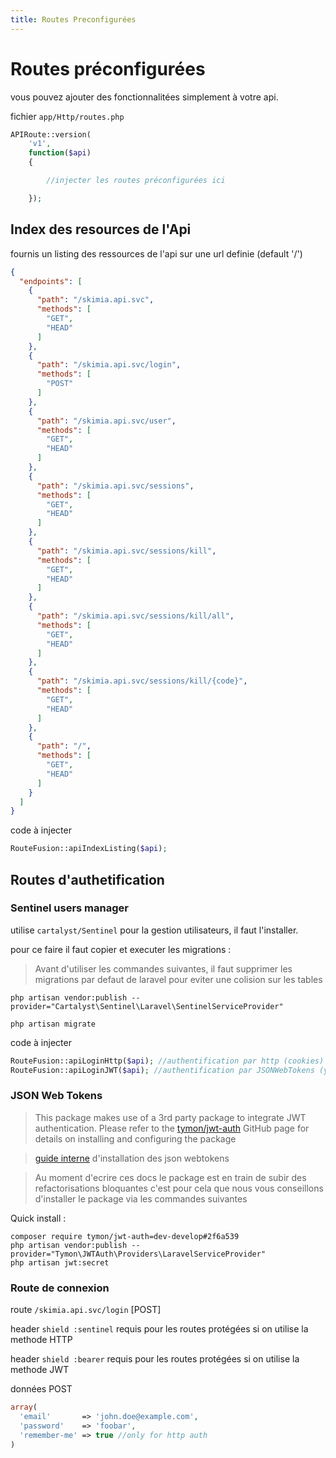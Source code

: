 ```yaml
---
title: Routes Preconfigurées
---
```


# Routes préconfigurées

vous pouvez ajouter des fonctionnalitées simplement à votre api.

fichier `app/Http/routes.php`

```php
APIRoute::version(
    'v1',
    function($api)
    {

        //injecter les routes préconfigurées ici

    });
```


## Index des resources de l'Api

fournis un listing des ressources de l'api sur une url definie (default '/')

```json
{
  "endpoints": [
    {
      "path": "/skimia.api.svc",
      "methods": [
        "GET",
        "HEAD"
      ]
    },
    {
      "path": "/skimia.api.svc/login",
      "methods": [
        "POST"
      ]
    },
    {
      "path": "/skimia.api.svc/user",
      "methods": [
        "GET",
        "HEAD"
      ]
    },
    {
      "path": "/skimia.api.svc/sessions",
      "methods": [
        "GET",
        "HEAD"
      ]
    },
    {
      "path": "/skimia.api.svc/sessions/kill",
      "methods": [
        "GET",
        "HEAD"
      ]
    },
    {
      "path": "/skimia.api.svc/sessions/kill/all",
      "methods": [
        "GET",
        "HEAD"
      ]
    },
    {
      "path": "/skimia.api.svc/sessions/kill/{code}",
      "methods": [
        "GET",
        "HEAD"
      ]
    },
    {
      "path": "/",
      "methods": [
        "GET",
        "HEAD"
      ]
    }
  ]
}
```
code à injecter
```php
RouteFusion::apiIndexListing($api);
```

## Routes d'authetification

### Sentinel users manager
utilise `cartalyst/Sentinel` pour la gestion utilisateurs, il faut l'installer.

pour ce faire il faut copier et executer les migrations :

> Avant d'utiliser les commandes suivantes, il faut supprimer les migrations par defaut de laravel pour eviter une colision sur les tables

```
php artisan vendor:publish --provider="Cartalyst\Sentinel\Laravel\SentinelServiceProvider"

php artisan migrate
```

code à injecter
```php
RouteFusion::apiLoginHttp($api); //authentification par http (cookies)
RouteFusion::apiLoginJWT($api); //authentification par JSONWebTokens (you must install tymon/jwt-auth package)
```

### JSON Web Tokens

> This package makes use of a 3rd party package to integrate JWT authentication. Please refer to the [tymon/jwt-auth](https://github.com/tymondesigns/jwt-auth) GitHub page for details on installing and configuring the package

> [guide interne](http://skimia.github.io/api-fusion/docs/guides/jsonwebtokens.html) d'installation des json webtokens

> Au moment d'ecrire ces docs le package est en train de subir des refactorisations bloquantes c'est pour cela que nous vous conseillons d'installer le package via les commandes suivantes

Quick install :
```
composer require tymon/jwt-auth=dev-develop#2f6a539
php artisan vendor:publish --provider="Tymon\JWTAuth\Providers\LaravelServiceProvider"
php artisan jwt:secret
```

### Route de connexion

route `/skimia.api.svc/login` [POST]

header `shield :sentinel` requis pour les routes protégées si on utilise la methode HTTP

header `shield :bearer`   requis pour les routes protégées si on utilise la methode JWT

données POST
```php
array(
  'email'       => 'john.doe@example.com',
  'password'    => 'foobar',
  'remember-me' => true //only for http auth
)
```
